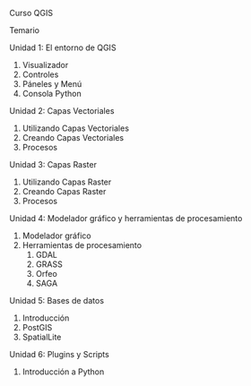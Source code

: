 ﻿Curso QGIS


Temario


Unidad 1: El entorno de QGIS
1. Visualizador
2. Controles
3. Páneles y Menú
4. Consola Python


Unidad 2: Capas Vectoriales
1. Utilizando Capas Vectoriales
2. Creando Capas Vectoriales
3. Procesos


Unidad 3: Capas Raster
1. Utilizando Capas Raster
2. Creando Capas Raster
3. Procesos


Unidad 4: Modelador gráfico y herramientas de procesamiento
1. Modelador gráfico
2. Herramientas de procesamiento
   1. GDAL
   2. GRASS
   3. Orfeo
   4. SAGA


Unidad 5: Bases de datos
1. Introducción
2. PostGIS
3. SpatialLite


Unidad 6: Plugins y Scripts
1. Introducción a Python